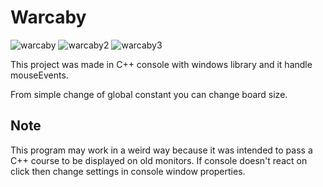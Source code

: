 # Warcaby
![warcaby](https://user-images.githubusercontent.com/22799520/162436968-de84639e-2dd4-4a28-92c7-368049f862c6.png)
![warcaby2](https://user-images.githubusercontent.com/22799520/162437019-ab319ee9-afbb-470c-96a6-bd7290b0eabf.png)
![warcaby3](https://user-images.githubusercontent.com/22799520/162437045-c19310d3-0aa7-4b8d-86ea-d6b1c2db128a.png)

This project was made in C++ console with windows library and it handle mouseEvents.  
  
From simple change of global constant you can change board size.

## Note
This program may work in a weird way because it was intended to pass a C++ course to be displayed on old monitors.
If console doesn't react on click then change settings in console window properties.
